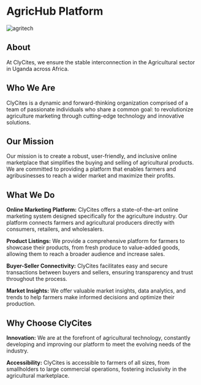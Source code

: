 # AgricHub Platform

![agritech](https://res.cloudinary.com/dqewkglb5/image/upload/v1695150365/agrichub_bnsolc.jpg)

## About

At ClyCites, we ensure the stable interconnection in the Agricultural sector in Uganda across Africa.

## Who We Are

ClyCites is a dynamic and forward-thinking organization comprised of a team of passionate individuals 
who share a common goal: to revolutionize agriculture marketing through cutting-edge technology 
and innovative solutions.

## Our Mission

Our mission is to create a robust, user-friendly, and inclusive online marketplace that simplifies 
the buying and selling of agricultural products. We are committed to providing a platform that enables 
farmers and agribusinesses to reach a wider market and maximize their profits.

## What We Do

**Online Marketing Platform:** ClyCites offers a state-of-the-art online marketing system designed specifically 
for the agriculture industry. Our platform connects farmers and agricultural producers directly 
with consumers, retailers, and wholesalers.

**Product Listings:** We provide a comprehensive platform for farmers to showcase their products, 
from fresh produce to value-added goods, allowing them to reach a broader audience and increase sales.

**Buyer-Seller Connectivity:** ClyCites facilitates easy and secure transactions between buyers and sellers, 
ensuring transparency and trust throughout the process.

**Market Insights:** We offer valuable market insights, data analytics, and trends to help farmers make 
informed decisions and optimize their production.

## Why Choose ClyCites

**Innovation:** We are at the forefront of agricultural technology, constantly developing and improving 
our platform to meet the evolving needs of the industry.

**Accessibility:** ClyCites is accessible to farmers of all sizes, from smallholders to large commercial 
operations, fostering inclusivity in the agricultural marketplace.



